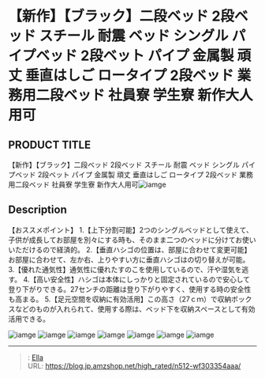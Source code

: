 # 【新作】【ブラック】二段ベッド 2段ベッド  スチール 耐震 ベッド シングル パイプベッド 2段ベット パイプ 金属製 頑丈 垂直はしご ロータイプ 2段ベッド 業務用二段ベッド 社員寮 学生寮 新作大人用可


## PRODUCT TITLE 

【新作】【ブラック】二段ベッド 2段ベッド  スチール 耐震 ベッド シングル パイプベッド 2段ベット パイプ 金属製 頑丈 垂直はしご ロータイプ 2段ベッド 業務用二段ベッド 社員寮 学生寮 新作大人用可![iamge](https://b2bfiles1.gigab2b.cn/image/wkseller/301/20230406_76e59c06d69181d5be37c5a10186bffc.jpg)

## Description

【おススメポイント】
1.【上下分割可能】2つのシングルベッドとして使えて、子供が成長してお部屋を別々にする時も、そのまま二つのベッドに分けてお使いいただけるので経済的。
2.【垂直ハシゴの位置は、部屋に合わせて変更可能】お部屋に合わせて、左か右、上りやすい方に垂直ハシゴはの切り替えが可能。
3.【優れた通気性】通気性に優れたすのこを使用しているので、汗や湿気を逃す。
4.【高い安全性】ハシゴは本体にしっかりと固定されているので安心して登り下がりできる。27センチの距離は登り下がりやすく、使用する時の安全性も高まる。
5.【足元空間を収納に有効活用】この高さ（27ｃｍ）で収納ボックスなどのものが入れられて、使用する際は、ベッド下を収納スペースとして有効活用できる。




![iamge](https://b2bfiles1.gigab2b.cn/image/wkseller/301/20230406_d11e7fa986f3bc0fec0dbd1bb2df3a33.jpg)
![iamge](https://b2bfiles1.gigab2b.cn/image/wkseller/301/20230406_bf7a917ea032ce5a42bf0765dc7452bb.jpg)
![iamge](https://b2bfiles1.gigab2b.cn/image/wkseller/301/20230406_3b87790321ed9582572fa08040c47d07.jpg)
![iamge](https://b2bfiles1.gigab2b.cn/image/wkseller/301/20230406_3c136da098e2cbad76b1b494311366a0.jpg)
![iamge](https://b2bfiles1.gigab2b.cn/image/wkseller/301/20230406_bf26a2cc3e5357025e157f0aeaba495d.jpg)
![iamge](https://b2bfiles1.gigab2b.cn/image/wkseller/301/20230406_42d99e90e307b94058d233ffc346495b.jpg)
![iamge](https://b2bfiles1.gigab2b.cn/image/wkseller/301/20230425_a446931cb1986093adce6c1b8a243484.jpg)


---

> : [Ella](https://blog.jp.amzshop.net/)  
> URL: https://blog.jp.amzshop.net/high_rated/n512-wf303354aaa/  

